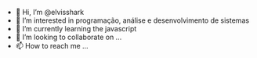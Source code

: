 - 👋 Hi, I’m @elvisshark
- 👀 I’m interested in  programação, análise e desenvolvimento de sistemas
- 🌱 I’m currently learning the javascript
- 💞️ I’m looking to collaborate on ...
- 📫 How to reach me ...

<!---
elvisshark/elvisshark is a ✨ special ✨ repository because its `README.md` (this file) appears on your GitHub profile.
You can click the Preview link to take a look at your changes.
--->
